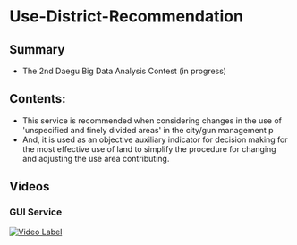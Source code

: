# Use-District-Recommendation

## Summary
 - The 2nd Daegu Big Data Analysis Contest (in progress)

## Contents:
 - This service is recommended when considering changes in the use of 'unspecified and finely divided areas' in the city/gun management p
 - And, it is used as an objective auxiliary indicator for decision making for the most effective use of land to simplify the procedure for changing and adjusting the use area contributing.

## Videos 
### GUI Service

[![Video Label](https://img.youtube.com/vi/d83mIGf23Aw/0.jpg)](https://youtu.be/d83mIGf23Aw)

